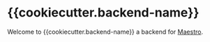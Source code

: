# {{cookiecutter.backend-name}}

Welcome to {{cookiecutter.backend-name}} a backend for [Maestro](https://github.com/CHIMEFRB/maestro).

